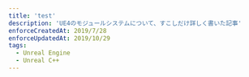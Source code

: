 ```yaml
---
title: 'test'
description: 'UE4のモジュールシステムについて、すこしだけ詳しく書いた記事'
enforceCreatedAt: 2019/7/28
enforceUpdatedAt: 2019/10/29
tags:
  - Unreal Engine
  - Unreal C++
---
```

